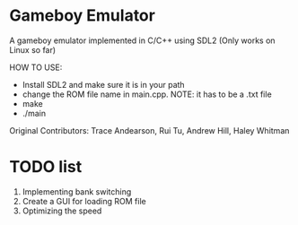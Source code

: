 # Gameboy Emulator
A gameboy emulator implemented in C/C++ using SDL2 (Only works on Linux so far)

HOW TO USE: 
  - Install SDL2 and make sure it is in your path
  - change the ROM file name in main.cpp. NOTE: it has to be a .txt file
  - make
  - ./main

Original Contributors: Trace Andearson, Rui Tu, Andrew Hill, Haley Whitman

# TODO list
1. Implementing bank switching
2. Create a GUI for loading ROM file
3. Optimizing the speed

